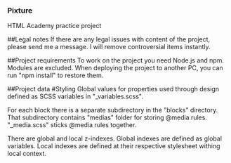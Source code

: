 ### Pixture
HTML Academy practice project

##Legal notes
If there are any legal issues with content of the project, please send me a message. I will remove controversial items instantly.

##Project requirements
To work on the project you need Node.js and npm.
Modules are excluded. When deploying the project to another PC, you can run "npm install" to restore them.

##Project data
#Styling
Global values for properties used through design defined as SCSS variables in "_variables.scss".

For each block there is a separate subdirectory in the "blocks" directory. That subdirectory contains "medias" folder for storing @media rules. "_media.scss" sticks @media rules together.

There are global and local z-indexes. Global indexes are defined as global variables. Local indexes are defined at their respective stylesheet withing local context.
